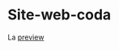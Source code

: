 # Site-web-coda

La <a href="https://htmlpreview.github.io/?https://github.com/coda-petitmarron/site-web-coda/blob/master/index.html" target="_blank">preview</a>
